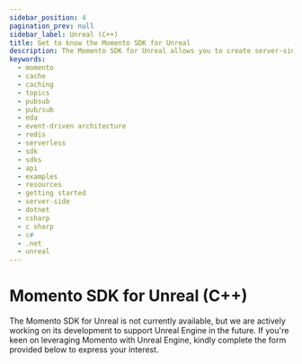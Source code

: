 ```yaml
---
sidebar_position: 4
pagination_prev: null
sidebar_label: Unreal (C++)
title: Get to know the Momento SDK for Unreal 
description: The Momento SDK for Unreal allows you to create server-side applications with Unreal Engine, and take advantage of Momento's caching and pub-sub features. Find resources and examples here!
keywords:
  - momento
  - cache
  - caching
  - topics
  - pubsub
  - pub/sub
  - eda
  - event-driven architecture
  - redis
  - serverless
  - sdk
  - sdks
  - api
  - examples
  - resources
  - getting started
  - server-side
  - dotnet
  - csharp
  - c sharp
  - c#
  - .net
  - unreal
---
```


# Momento SDK for Unreal (C++)
The Momento SDK for Unreal is not currently available, but we are actively working on its development to support Unreal Engine in the future. If you're keen on leveraging Momento with Unreal Engine, kindly complete the form provided below to express your interest.


